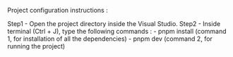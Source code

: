 Project configuration instructions :

Step1 - Open the project directory inside the Visual Studio.
Step2 - Inside terminal (Ctrl + J), type the following commands :
    - pnpm install (command 1, for installation of all the dependencies)
    - pnpm dev (command 2, for running the project)